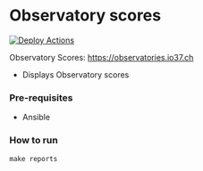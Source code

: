 # Observatory scores

[![Deploy Actions](https://github.com/cerico/observatory/actions/workflows/deploy.yml/badge.svg)](https://github.com/cerico/observatory/actions/workflows/deploy.yml)


Observatory Scores: https://observatories.io37.ch


- Displays Observatory scores 

### Pre-requisites

- Ansible

### How to run

```
make reports
```


